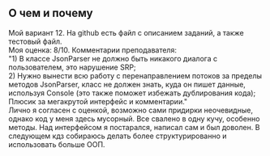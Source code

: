 ## О чем и почему
Мой вариант 12. На github есть файл с описанием заданий, а также тестовый файл. <br>
Моя оценка: 8/10. Комментарии преподавателя: <br>
"1) В классе JsonParser не должно быть никакого диалога с пользователем, это нарушение SRP; <br>
2) Нужно вынести всю работу с перенаправлением потоков за пределы методов JsonParser, класс не должен знать, куда он пишет данные, используя Console (это также поможет избежать дублирования кода); <br>
Плюсик за мегакрутой интерфейс и комментарии." <br>
Лично я согласен с оценкой, возможно сами придирки неочевидные, однако код у меня здесь мусорный. Все свалено в одну кучу, особенно методы. Над интерфейсом я постарался, написал сам и был доволен. В следующем кдз собираюсь делать более структурированно и использовать больше ООП.
